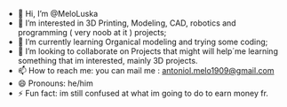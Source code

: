 - 👋 Hi, I’m @MeloLuska
- 👀 I’m interested in 3D Printing, Modeling, CAD, robotics and programming ( very noob at it ) projects;
- 🌱 I’m currently learning Organical modeling and trying some coding;
- 💞️ I’m looking to collaborate on Projects that might will help´me learning something that im interested, mainly 3D projects.  
- 📫 How to reach me: you can mail me : antoniol.melo1909@gmail.com
- 😄 Pronouns: he/him  
- ⚡ Fun fact: im still confused at what im going to do to earn money fr.

<!---
MeloLuska/MeloLuska is a ✨ special ✨ repository because its `README.md` (this file) appears on your GitHub profile.
You can click the Preview link to take a look at your changes.
--->
